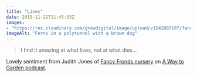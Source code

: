 ```yaml
---
title: "Lives"
date: 2018-11-22T11:45:03Z
images: 
- "https://res.cloudinary.com/growdigital/image/upload/v1542887197/fancy-fronds-nursery-IMG_3910.jpg"
imageAlt: "Ferns in a polytunnel with a brown dog"
---
```


> I find it amazing at what lives, not at what dies…

Lovely sentiment from Judith Jones of [Fancy Fronds nursery](https://www.fancyfrondsnursery.com) on [A Way to Garden podcast](https://awaytogarden.com/showy-ferns-crave-judith-jones-fancy-fronds-nursery/). 
